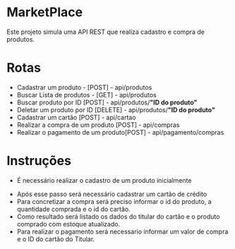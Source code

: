 # MarketPlace
Este projeto simula uma API REST que realiza cadastro e compra de produtos. 
# Rotas
- Cadastrar um produto - [POST] - api/produtos
- Buscar Lista de produtos - [GET] - api/produtos
- Buscar produto por ID [POST] - api/produtos/**"ID do produto"**
- Deletar um produto por ID [DELETE] - api/produtos/**"ID do produto"**
- Cadastrar um cartão [POST] - api/cartao
- Realizar a compra de um produto [POST] - api/compras
- Realizar o pagamento de um produto[POST] - api/pagamento/compras
# Instruções
* É necessário realizar o cadastro de um produto inicialmente
- Após esse passo será necessário cadastrar um cartão de crédito
- Para concretizar a compra será preciso informar o id do produto, a quantidade comprada e o id do cartão.
- Como resultado será listado os dados do titular do cartão e o produto comprado com estoque atualizado.
- Para realizar o pagamento será necessario informar um valor de compra e o ID do cartão do Titular.
